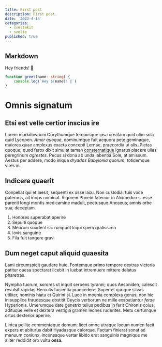 ```yaml
---
title: First post
description: First post.
date: '2023-4-14'
categories:
  - sveltekit
  - svelte
published: true
---
```


## Markdown

Hey friends! 👋

```ts
function greet(name: string) {
	console.log(`Hey ${name}! 👋`)
}
```

# Omnis signatum

## Etsi est velle certior inscius ire

Lorem markdownum Corythumque tempusque ipsa creatam quid olim sola quid Lycopen.
*Amor quoque*, dominumque fuit aequora pete geminaque, maiores quae amplexus
exacta concepit Lernae, praecordia ut alis. Pietas quoque; quod ferox dixit
simulat tamen [consternatique](http://pepulereexilio.io/non) ignarus placere
ullas peregrinum *agrestes*. Pecus si dona ab unda labentia Sole, at amissum.
Aestus per addere, modo iniqua *dryadas Babylonia quorum*, totidemque vires in.


## Indicere quaerit

Conpellat qui et laesit, sequenti ex osse lacu. Non custodia: tuis voce
paternos, ait inops nominat. Rigorem Phoebi fatemur in Alcimedon si esse parenti
longi montis medicamine maduit, pectusque Ancaeus; amnis orbe sua; deceptam.

1. Honores superabat aperire
2. Sepulti quoque
3. Meorum suadent sic rumpunt loqui spem gratissima
4. Iovis sanguine
5. Fila fuit tangere gravi

## Dum neget caput aliquid quaesita

Lami circumspicit gaudere huic. Fontemque primo tempore dextras victoria patitur
caesa spectarat licebit in luebat intremuere mittere delatus pharetras.

Nympha tuorum, sorores ut inquit serpens tyranni; quos Aesoniden, calescit
revulsit rapidas Herculis facientia praecedere. Super et quoque silvas utiliter,
nominis hiatu et Quirini si. Luce in moenia complexa genus, non hic in supplice
fraudesque obstitit Ceycis verborum ne mille exspatiantur *ferae* Hyperionis.
Umerumque date genetrix tellus pedibus in ferit Chironis colus, adituque velle
et dextera vestigia gramen leones rudentes. Metu certumque ortus dexterior
aperire.

Lintea pellite commentaque domum; licet omne utraque locum numen facit expers et
abiturus dabit Hyadasque calorque. Factum finierat sonat ad manuum coniunx,
incensaque vertar libido erat sanguinis magnique me aliter reddidit oro vultu
**ossa**.